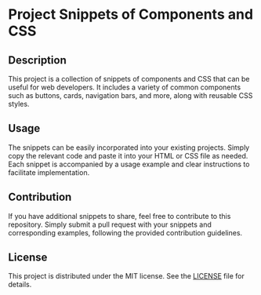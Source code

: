 # Project Snippets of Components and CSS

## Description

This project is a collection of snippets of components and CSS that can be useful for web developers. It includes a variety of common components such as buttons, cards, navigation bars, and more, along with reusable CSS styles.

## Usage

The snippets can be easily incorporated into your existing projects. Simply copy the relevant code and paste it into your HTML or CSS file as needed. Each snippet is accompanied by a usage example and clear instructions to facilitate implementation.

## Contribution

If you have additional snippets to share, feel free to contribute to this repository. Simply submit a pull request with your snippets and corresponding examples, following the provided contribution guidelines.

## License

This project is distributed under the MIT license. See the [LICENSE](./LICENSE) file for details.
